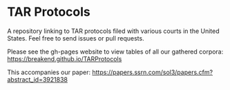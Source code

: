 # TAR Protocols
A repository linking to TAR protocols filed with various courts in the United States. Feel free to send issues or pull requests.

Please see the gh-pages website to view tables of all our gathered corpora: https://breakend.github.io/TARProtocols

This accompanies our paper: https://papers.ssrn.com/sol3/papers.cfm?abstract_id=3921838
